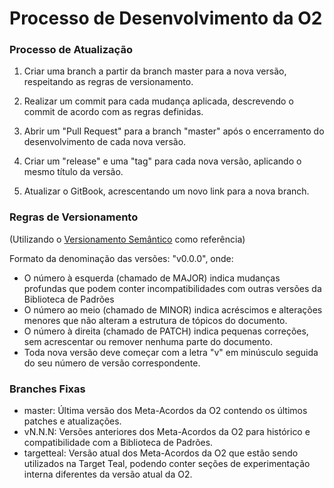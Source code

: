 # Processo de Desenvolvimento da O2

### Processo de Atualização

1) Criar uma branch a partir da branch master para a nova versão, respeitando as regras de versionamento.

2) Realizar um commit para cada mudança aplicada, descrevendo o commit de acordo com as regras definidas. 

3) Abrir um "Pull Request" para a branch "master" após o encerramento do desenvolvimento de cada nova versão.

4) Criar um "release" e uma "tag" para cada nova versão, aplicando o mesmo título da versão.

5) Atualizar o GitBook, acrescentando um novo link para a nova branch.

### Regras de Versionamento 

(Utilizando o [Versionamento Semântico](https://semver.org/lang/pt-BR/) como referência)

Formato da denominação das versões: "v0.0.0", onde:

- O número à esquerda (chamado de MAJOR) indica mudanças profundas que podem conter incompatibilidades com outras versões da Biblioteca de Padrões
- O número ao meio (chamado de MINOR) indica acréscimos e alterações menores que não alteram a estrutura de tópicos do documento.
- O número à direita (chamado de PATCH) indica pequenas correções, sem acrescentar ou remover nenhuma parte do documento.
- Toda nova versão deve começar com a letra "v" em minúsculo seguida do seu número de versão correspondente.

### Branches Fixas

- master: Última versão dos Meta-Acordos da O2 contendo os últimos patches e atualizações.
- vN.N.N: Versões anteriores dos Meta-Acordos da O2 para histórico e compatibilidade com a Biblioteca de Padrões.
- targetteal: Versão atual dos Meta-Acordos da O2 que estão sendo utilizados na Target Teal, podendo conter seções de experimentação interna diferentes da versão atual da O2.
